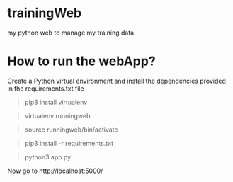 # trainingWeb
my python web to manage my training data

# How to run the webApp?

Create a Python virtual environment and install the dependencies provided in the requirements.txt file

> pip3 install virtualenv

> virtualenv runningweb

> source runningweb/bin/activate

> pip3 install -r requirements.txt

> python3 app.py


Now go to http://localhost:5000/

